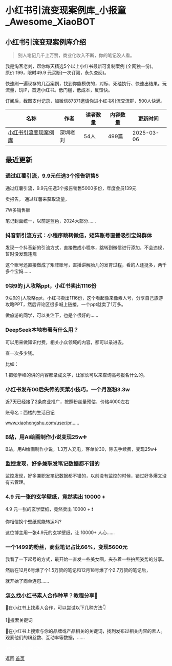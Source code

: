 # 小红书引流变现案例库_小报童_Awesome_XiaoBOT

## 小红书引流变现案例库介绍
> 别人笔记几千上万赞，商业化收入不断，你的笔记没人看。    
    
我是淘客老刘，帮你每天精选5个以上小红书最新可复制案例 (全网独一份)。    
原价 199，限时49.9 元买断(一次订阅，永久查阅)。    
    
快速刷一遍现存的几百案例，找到你能模仿的，对标、死磕执行、快速出结果。玩流量，玩IP，首选小红书。低门槛，低成本，反馈快。    
    
订阅后，截图支付记录，加微信87371邀请你进小红书引流交流群，500人快满。  
  


|名称|作者|读者数量|内容数量|更新时间|
|---|---|---|---|---|
|[小红书引流变现案例库](https://xiaobot.net/p/hongcao?refer=0b133df9-27dc-423b-8101-639049001c13)|深圳老刘|54人|499篇|2025-03-06|

## 最近更新
### 通过红薯引流，9.9元任选3个报告销售5

通过红薯引流，9.9元任选3个报告销售5000多份，年度会员139元

卖报告， 通过红薯来获取流量，

7W多销售额

笔记封面统一，以前是蓝色，2024大部分......

### 抖音新引流方式：小程序跳转微信，矩阵账号直播吸引宝妈群体

发现一个抖音新的引流方式，直接做成小程序，跳转到微信进行添加，不会违规，暂时没发现违规

这个账号还直接做成了矩阵账号，直播讲解胎儿的发育过程，看的人还挺多，两千多个宝妈......

### 9块9的 j人攻略ppt，小红书卖出1116份

9块9的 j人攻略ppt，小红书卖出1116份，这个看起像来像素人号，分享自己旅游攻略PPT，然后评论区很多喊上链接，一个ppt就卖了1万多。

做旅游的同学，可以关注下，也是个很好的......

### DeepSeek本地布署有什么用？

可以用来做知识付费，相关小众领域的内容，都可以录进去。

查一次多少钱。

比如：

1.把张学峰的讲的内容都录成文字，让家长可以来查询高考报名什么的。

### 小红书发布00后失传的买菜小技巧，一个月涨粉3.3w

近7天已经接了2条商业推广，按照粉丝量预估，价格4000左右

账号名：西楼的生活日记

www.xiaohongshu.com/user/pr......

### B站，用Ai绘画制作小说变现25w➕

B站，用Ai绘画制作小说，1.3万人充电，客单价30，除去手续费，变现25w➕

### 监控发现，好多兼职发笔记数据都不错的

监控发现，好多兼职发笔记数据都不错的，以前没有监控的时候，错过好多爆文没有去管理。

### 4.9 元一张的玄学壁纸，竟然卖出 10000 +

4.9 元一张的玄学壁纸，竟然卖出 10000 + ❗️

你相信换个壁纸就能转运吗?

这位博主用一张4.9元的玄学壁纸，让 10000+ 人心......

### 一个1499的粉丝，商业笔记占比66%，变现5600元

我看了一下起号的方式，最开始一直发一些美女图，夹杂着一些拍照姿势的分享。

然后在12月6号爆了个1.5万赞的笔记和12月18号爆了个2.7万赞的笔记后，

就开始了商单连怼......

### 怎么找小红书素人合作种草？教程分享👏

🌈在小红书上找素人合作，可以尝试以下几种方法👇

1⃣️搜索关键词

🎈在小红书上搜索与你的品牌或产品相关的关键词，找到发布过相关内容的素人。观察他们的粉丝数、互动率等数据，......


<a href="https://github.com/Reno9527/awesome-xiaobot" style="color: white; text-decoration: none;">awesome-xiaobot</a>

返回 [首页](../README.md)
